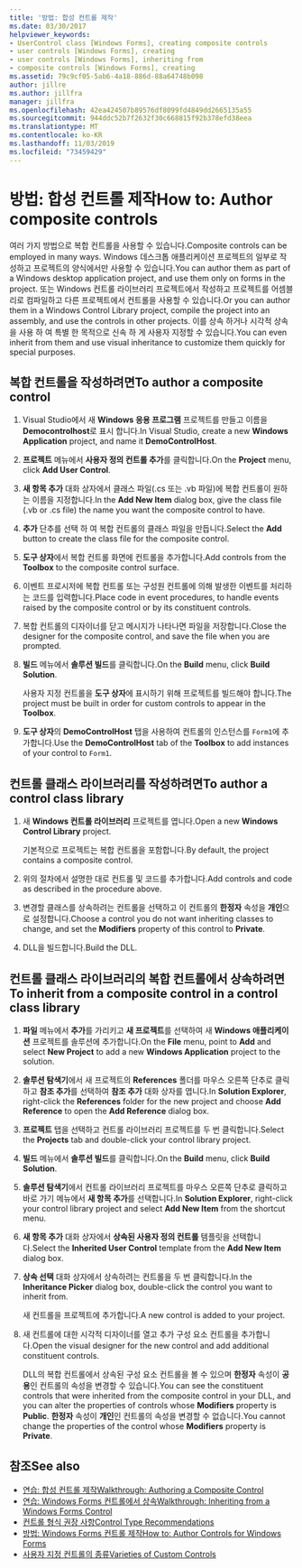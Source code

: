 ```yaml
---
title: '방법: 합성 컨트롤 제작'
ms.date: 03/30/2017
helpviewer_keywords:
- UserControl class [Windows Forms], creating composite controls
- user controls [Windows Forms], creating
- user controls [Windows Forms], inheriting from
- composite controls [Windows Forms], creating
ms.assetid: 79c9cf05-5ab6-4a18-886d-88a64748b098
author: jillre
ms.author: jillfra
manager: jillfra
ms.openlocfilehash: 42ea424507b89576df8099fd4849dd2665135a55
ms.sourcegitcommit: 944ddc52b7f2632f30c668815f92b378efd38eea
ms.translationtype: MT
ms.contentlocale: ko-KR
ms.lasthandoff: 11/03/2019
ms.locfileid: "73459429"
---
```

# <a name="how-to-author-composite-controls"></a><span data-ttu-id="57ce9-102">방법: 합성 컨트롤 제작</span><span class="sxs-lookup"><span data-stu-id="57ce9-102">How to: Author composite controls</span></span>

<span data-ttu-id="57ce9-103">여러 가지 방법으로 복합 컨트롤을 사용할 수 있습니다.</span><span class="sxs-lookup"><span data-stu-id="57ce9-103">Composite controls can be employed in many ways.</span></span> <span data-ttu-id="57ce9-104">Windows 데스크톱 애플리케이션 프로젝트의 일부로 작성하고 프로젝트의 양식에서만 사용할 수 있습니다.</span><span class="sxs-lookup"><span data-stu-id="57ce9-104">You can author them as part of a Windows desktop application project, and use them only on forms in the project.</span></span> <span data-ttu-id="57ce9-105">또는 Windows 컨트롤 라이브러리 프로젝트에서 작성하고 프로젝트를 어셈블리로 컴파일하고 다른 프로젝트에서 컨트롤을 사용할 수 있습니다.</span><span class="sxs-lookup"><span data-stu-id="57ce9-105">Or you can author them in a Windows Control Library project, compile the project into an assembly, and use the controls in other projects.</span></span> <span data-ttu-id="57ce9-106">이를 상속 하거나 시각적 상속을 사용 하 여 특별 한 목적으로 신속 하 게 사용자 지정할 수 있습니다.</span><span class="sxs-lookup"><span data-stu-id="57ce9-106">You can even inherit from them and use visual inheritance to customize them quickly for special purposes.</span></span>

## <a name="to-author-a-composite-control"></a><span data-ttu-id="57ce9-107">복합 컨트롤을 작성하려면</span><span class="sxs-lookup"><span data-stu-id="57ce9-107">To author a composite control</span></span>

1. <span data-ttu-id="57ce9-108">Visual Studio에서 새 **Windows 응용 프로그램** 프로젝트를 만들고 이름을 **Democontrolhost**로 표시 합니다.</span><span class="sxs-lookup"><span data-stu-id="57ce9-108">In Visual Studio, create a new **Windows Application** project, and name it **DemoControlHost**.</span></span>

2. <span data-ttu-id="57ce9-109">**프로젝트** 메뉴에서 **사용자 정의 컨트롤 추가**를 클릭합니다.</span><span class="sxs-lookup"><span data-stu-id="57ce9-109">On the **Project** menu, click **Add User Control**.</span></span>

3. <span data-ttu-id="57ce9-110">**새 항목 추가** 대화 상자에서 클래스 파일(.cs 또는 .vb 파일)에 복합 컨트롤이 원하는 이름을 지정합니다.</span><span class="sxs-lookup"><span data-stu-id="57ce9-110">In the **Add New Item** dialog box, give the class file (.vb or .cs file) the name you want the composite control to have.</span></span>

4. <span data-ttu-id="57ce9-111">**추가** 단추를 선택 하 여 복합 컨트롤의 클래스 파일을 만듭니다.</span><span class="sxs-lookup"><span data-stu-id="57ce9-111">Select the **Add** button to create the class file for the composite control.</span></span>

5. <span data-ttu-id="57ce9-112">**도구 상자**에서 복합 컨트롤 화면에 컨트롤을 추가합니다.</span><span class="sxs-lookup"><span data-stu-id="57ce9-112">Add controls from the **Toolbox** to the composite control surface.</span></span>

6. <span data-ttu-id="57ce9-113">이벤트 프로시저에 복합 컨트롤 또는 구성원 컨트롤에 의해 발생한 이벤트를 처리하는 코드를 입력합니다.</span><span class="sxs-lookup"><span data-stu-id="57ce9-113">Place code in event procedures, to handle events raised by the composite control or by its constituent controls.</span></span>

7. <span data-ttu-id="57ce9-114">복합 컨트롤의 디자이너를 닫고 메시지가 나타나면 파일을 저장합니다.</span><span class="sxs-lookup"><span data-stu-id="57ce9-114">Close the designer for the composite control, and save the file when you are prompted.</span></span>

8. <span data-ttu-id="57ce9-115">**빌드** 메뉴에서 **솔루션 빌드**를 클릭합니다.</span><span class="sxs-lookup"><span data-stu-id="57ce9-115">On the **Build** menu, click **Build Solution**.</span></span>

     <span data-ttu-id="57ce9-116">사용자 지정 컨트롤을 **도구 상자**에 표시하기 위해 프로젝트를 빌드해야 합니다.</span><span class="sxs-lookup"><span data-stu-id="57ce9-116">The project must be built in order for custom controls to appear in the **Toolbox**.</span></span>

9. <span data-ttu-id="57ce9-117">**도구 상자**의 **DemoControlHost** 탭을 사용하여 컨트롤의 인스턴스를 `Form1`에 추가합니다.</span><span class="sxs-lookup"><span data-stu-id="57ce9-117">Use the **DemoControlHost** tab of the **Toolbox** to add instances of your control to `Form1`.</span></span>

## <a name="to-author-a-control-class-library"></a><span data-ttu-id="57ce9-118">컨트롤 클래스 라이브러리를 작성하려면</span><span class="sxs-lookup"><span data-stu-id="57ce9-118">To author a control class library</span></span>

1. <span data-ttu-id="57ce9-119">새 **Windows 컨트롤 라이브러리** 프로젝트를 엽니다.</span><span class="sxs-lookup"><span data-stu-id="57ce9-119">Open a new **Windows Control Library** project.</span></span>

     <span data-ttu-id="57ce9-120">기본적으로 프로젝트는 복합 컨트롤을 포함합니다.</span><span class="sxs-lookup"><span data-stu-id="57ce9-120">By default, the project contains a composite control.</span></span>

2. <span data-ttu-id="57ce9-121">위의 절차에서 설명한 대로 컨트롤 및 코드를 추가합니다.</span><span class="sxs-lookup"><span data-stu-id="57ce9-121">Add controls and code as described in the procedure above.</span></span>

3. <span data-ttu-id="57ce9-122">변경할 클래스를 상속하려는 컨트롤을 선택하고 이 컨트롤의 **한정자** 속성을 **개인**으로 설정합니다.</span><span class="sxs-lookup"><span data-stu-id="57ce9-122">Choose a control you do not want inheriting classes to change, and set the **Modifiers** property of this control to **Private**.</span></span>

4. <span data-ttu-id="57ce9-123">DLL을 빌드합니다.</span><span class="sxs-lookup"><span data-stu-id="57ce9-123">Build the DLL.</span></span>

## <a name="to-inherit-from-a-composite-control-in-a-control-class-library"></a><span data-ttu-id="57ce9-124">컨트롤 클래스 라이브러리의 복합 컨트롤에서 상속하려면</span><span class="sxs-lookup"><span data-stu-id="57ce9-124">To inherit from a composite control in a control class library</span></span>

1. <span data-ttu-id="57ce9-125">**파일** 메뉴에서 **추가**를 가리키고 **새 프로젝트**를 선택하여 새 **Windows 애플리케이션** 프로젝트를 솔루션에 추가합니다.</span><span class="sxs-lookup"><span data-stu-id="57ce9-125">On the **File** menu, point to **Add** and select **New Project** to add a new **Windows Application** project to the solution.</span></span>

2. <span data-ttu-id="57ce9-126">**솔루션 탐색기**에서 새 프로젝트의 **References** 폴더를 마우스 오른쪽 단추로 클릭하고 **참조 추가**를 선택하여 **참조 추가** 대화 상자를 엽니다.</span><span class="sxs-lookup"><span data-stu-id="57ce9-126">In **Solution Explorer**, right-click the **References** folder for the new project and choose **Add Reference** to open the **Add Reference** dialog box.</span></span>

3. <span data-ttu-id="57ce9-127">**프로젝트** 탭을 선택하고 컨트롤 라이브러리 프로젝트를 두 번 클릭합니다.</span><span class="sxs-lookup"><span data-stu-id="57ce9-127">Select the **Projects** tab and double-click your control library project.</span></span>

4. <span data-ttu-id="57ce9-128">**빌드** 메뉴에서 **솔루션 빌드**를 클릭합니다.</span><span class="sxs-lookup"><span data-stu-id="57ce9-128">On the **Build** menu, click **Build Solution**.</span></span>

5. <span data-ttu-id="57ce9-129">**솔루션 탐색기**에서 컨트롤 라이브러리 프로젝트를 마우스 오른쪽 단추로 클릭하고 바로 가기 메뉴에서 **새 항목 추가**를 선택합니다.</span><span class="sxs-lookup"><span data-stu-id="57ce9-129">In **Solution Explorer**, right-click your control library project and select **Add New Item** from the shortcut menu.</span></span>

6. <span data-ttu-id="57ce9-130">**새 항목 추가** 대화 상자에서 **상속된 사용자 정의 컨트롤** 템플릿을 선택합니다.</span><span class="sxs-lookup"><span data-stu-id="57ce9-130">Select the **Inherited User Control** template from the **Add New Item** dialog box.</span></span>

7. <span data-ttu-id="57ce9-131">**상속 선택** 대화 상자에서 상속하려는 컨트롤을 두 번 클릭합니다.</span><span class="sxs-lookup"><span data-stu-id="57ce9-131">In the **Inheritance Picker** dialog box, double-click the control you want to inherit from.</span></span>

     <span data-ttu-id="57ce9-132">새 컨트롤을 프로젝트에 추가합니다.</span><span class="sxs-lookup"><span data-stu-id="57ce9-132">A new control is added to your project.</span></span>

8. <span data-ttu-id="57ce9-133">새 컨트롤에 대한 시각적 디자이너를 열고 추가 구성 요소 컨트롤을 추가합니다.</span><span class="sxs-lookup"><span data-stu-id="57ce9-133">Open the visual designer for the new control and add additional constituent controls.</span></span>

     <span data-ttu-id="57ce9-134">DLL의 복합 컨트롤에서 상속된 구성 요소 컨트롤을 볼 수 있으며 **한정자** 속성이 **공용**인 컨트롤의 속성을 변경할 수 있습니다.</span><span class="sxs-lookup"><span data-stu-id="57ce9-134">You can see the constituent controls that were inherited from the composite control in your DLL, and you can alter the properties of controls whose **Modifiers** property is **Public**.</span></span> <span data-ttu-id="57ce9-135">**한정자** 속성이 **개인**인 컨트롤의 속성을 변경할 수 없습니다.</span><span class="sxs-lookup"><span data-stu-id="57ce9-135">You cannot change the properties of the control whose **Modifiers** property is **Private**.</span></span>

## <a name="see-also"></a><span data-ttu-id="57ce9-136">참조</span><span class="sxs-lookup"><span data-stu-id="57ce9-136">See also</span></span>

- [<span data-ttu-id="57ce9-137">연습: 합성 컨트롤 제작</span><span class="sxs-lookup"><span data-stu-id="57ce9-137">Walkthrough: Authoring a Composite Control</span></span>](walkthrough-authoring-a-composite-control-with-visual-csharp.md)
- [<span data-ttu-id="57ce9-138">연습: Windows Forms 컨트롤에서 상속</span><span class="sxs-lookup"><span data-stu-id="57ce9-138">Walkthrough: Inheriting from a Windows Forms Control</span></span>](walkthrough-inheriting-from-a-windows-forms-control-with-visual-csharp.md)
- [<span data-ttu-id="57ce9-139">컨트롤 형식 권장 사항</span><span class="sxs-lookup"><span data-stu-id="57ce9-139">Control Type Recommendations</span></span>](control-type-recommendations.md)
- [<span data-ttu-id="57ce9-140">방법: Windows Forms 컨트롤 제작</span><span class="sxs-lookup"><span data-stu-id="57ce9-140">How to: Author Controls for Windows Forms</span></span>](how-to-author-controls-for-windows-forms.md)
- [<span data-ttu-id="57ce9-141">사용자 지정 컨트롤의 종류</span><span class="sxs-lookup"><span data-stu-id="57ce9-141">Varieties of Custom Controls</span></span>](varieties-of-custom-controls.md)
